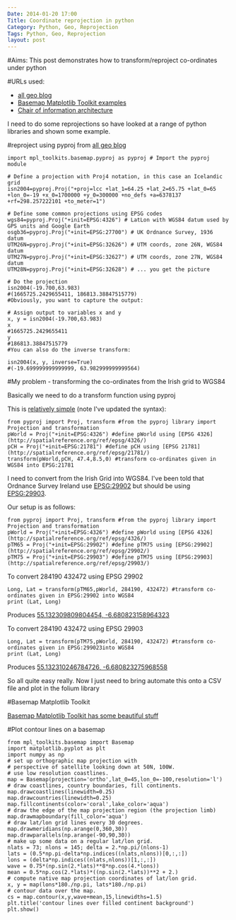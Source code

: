 ```yaml
---
Date: 2014-01-20 17:00
Title: Coordinate reprojection in python
Category: Python, Geo, Reprojection
Tags: Python, Geo, Reprojection
layout: post
---
```


#Aims:
This post demonstrates how to transform/reproject co-ordinates under python



#URLs used:
* [all geo blog](http://all-geo.org/volcan01010/2012/11/change-coordinates-with-pyproj/)
* [Basemap Matplotlib Toolkit examples](http://matplotlib.org/basemap/users/examples.html)
* [Chair of information architecture](http://www.ia.arch.ethz.ch/lat-lon-to-ch-coordinates/)

I need to do some reprojections so have looked at a range of python libraries and shown some example. 

#reproject using pyproj
from [all geo blog](http://all-geo.org/volcan01010/2012/11/change-coordinates-with-pyproj/)


	import mpl_toolkits.basemap.pyproj as pyproj # Import the pyproj module
 
	# Define a projection with Proj4 notation, in this case an Icelandic grid
	isn2004=pyproj.Proj("+proj=lcc +lat_1=64.25 +lat_2=65.75 +lat_0=65 +lon_0=-19 +x_0=1700000 +y_0=300000 +no_defs +a=6378137 +rf=298.257222101 +to_meter=1")
 
	# Define some common projections using EPSG codes
	wgs84=pyproj.Proj("+init=EPSG:4326") # LatLon with WGS84 datum used by GPS units and Google Earth
	osgb36=pyproj.Proj("+init=EPSG:27700") # UK Ordnance Survey, 1936 datum
	UTM26N=pyproj.Proj("+init=EPSG:32626") # UTM coords, zone 26N, WGS84 datum
	UTM27N=pyproj.Proj("+init=EPSG:32627") # UTM coords, zone 27N, WGS84 datum
	UTM28N=pyproj.Proj("+init=EPSG:32628") # ... you get the picture

	# Do the projection
	isn2004(-19.700,63.983)
	#(1665725.2429655411, 186813.38847515779)
	#Obviously, you want to capture the output:

	# Assign output to variables x and y
	x, y = isn2004(-19.700,63.983)
	x
	#1665725.2429655411
	y
	#186813.38847515779
	#You can also do the inverse transform:

	isn2004(x, y, inverse=True)
	#(-19.699999999999999, 63.982999999999564)


#My problem - transforming the co-ordinates from the Irish grid to WGS84

Basically we need to do a transform function using pyproj

This is [relatively simple](http://www.ia.arch.ethz.ch/lat-lon-to-ch-coordinates/) (note I've updated the syntax):



	from pyproj import Proj, transform #from the pyproj library import Projection and transformation
	pWorld = Proj("+init=EPSG:4326") #define pWorld using [EPSG 4326](http://spatialreference.org/ref/epsg/4326/)
	pCH = Proj("+init=EPSG:21781") #define pCH using [EPSG 21781](http://spatialreference.org/ref/epsg/21781/)
	transform(pWorld,pCH, 47.4,8.5,0) #transform co-ordinates given in WGS84 into EPSG:21781


I need to convert from the Irish Grid into WGS84. I've been told that Ordnance Survey Ireland use [EPSG:29902](http://spatialreference.org/ref/epsg/29902/) but should be using [EPSG:29903](http://spatialreference.org/ref/epsg/29903/).

Our setup is as follows:

	from pyproj import Proj, transform #from the pyproj library import Projection and transformation
	pWorld = Proj("+init=EPSG:4326") #define pWorld using [EPSG 4326](http://spatialreference.org/ref/epsg/4326/)
    pTM65 = Proj("+init=EPSG:29902") #define pTM75 using [EPSG:29902](http://spatialreference.org/ref/epsg/29902/)
    pTM75 = Proj("+init=EPSG:29903") #define pTM75 using [EPSG:29903](http://spatialreference.org/ref/epsg/29903/)


To convert 284190	432472  using EPSG 29902

	Long, Lat = transform(pTM65,pWorld, 284190, 432472) #transform co-ordinates given in EPSG:29902 into WGS84
	print (Lat, Long)

Produces [55.132309809804454, -6.680823158964323](https://maps.google.co.uk/maps?q=55.132309809804454,+-6.680823158964323)

To convert 284190	432472  using EPSG 29903

	Long, Lat = transform(pTM75,pWorld, 284190, 432472) #transform co-ordinates given in EPSG:299023into WGS84
	print (Lat, Long)

Produces [55.132310246784726, -6.680823275968558](https://maps.google.co.uk/maps?q=55.132310246784726,+-6.680823275968558)

So all quite easy really. Now I just need to bring automate this onto a CSV file and plot in the folium library

#Basemap Matplotlib Toolkit

[Basemap Matplotlib Toolkit has some beautiful stuff](http://matplotlib.org/basemap/users/examples.html) 

#Plot contour lines on a basemap

	from mpl_toolkits.basemap import Basemap
	import matplotlib.pyplot as plt
	import numpy as np
	# set up orthographic map projection with
	# perspective of satellite looking down at 50N, 100W.
	# use low resolution coastlines.
	map = Basemap(projection='ortho',lat_0=45,lon_0=-100,resolution='l')
	# draw coastlines, country boundaries, fill continents.
	map.drawcoastlines(linewidth=0.25)
	map.drawcountries(linewidth=0.25)
	map.fillcontinents(color='coral',lake_color='aqua')
	# draw the edge of the map projection region (the projection limb)
	map.drawmapboundary(fill_color='aqua')
	# draw lat/lon grid lines every 30 degrees.
	map.drawmeridians(np.arange(0,360,30))
	map.drawparallels(np.arange(-90,90,30))
	# make up some data on a regular lat/lon grid.
	nlats = 73; nlons = 145; delta = 2.*np.pi/(nlons-1)
	lats = (0.5*np.pi-delta*np.indices((nlats,nlons))[0,:,:])
	lons = (delta*np.indices((nlats,nlons))[1,:,:])
	wave = 0.75*(np.sin(2.*lats)**8*np.cos(4.*lons))
	mean = 0.5*np.cos(2.*lats)*((np.sin(2.*lats))**2 + 2.)
	# compute native map projection coordinates of lat/lon grid.
	x, y = map(lons*180./np.pi, lats*180./np.pi)
	# contour data over the map.
	cs = map.contour(x,y,wave+mean,15,linewidths=1.5)
	plt.title('contour lines over filled continent background')
	plt.show()

